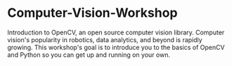 # Computer-Vision-Workshop
Introduction to OpenCV, an open source computer vision library.  Computer vision's popularity in robotics, data analytics, and beyond is rapidly growing.  This workshop's goal is to introduce you to the basics of OpenCV and Python so you can get up and running on your own.
